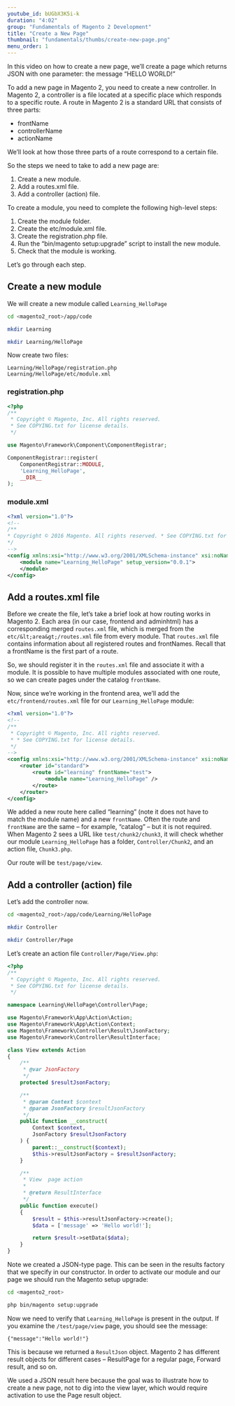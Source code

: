 ```yaml
---
youtube_id: bUGbX3K5i-k
duration: "4:02"
group: "Fundamentals of Magento 2 Development"
title: "Create a New Page"
thumbnail: "fundamentals/thumbs/create-new-page.png"
menu_order: 1
---
```


In this video on how to create a new page, we’ll create a page which returns JSON with one parameter: the message “HELLO WORLD!”

To add a new page in Magento 2, you need to create a new controller. In Magento 2, a controller is a file located at a specific place which responds to a specific route. A route in Magento 2 is a standard URL that consists of three parts:

*  frontName
*  controllerName
*  actionName

We’ll look at how those three parts of a route correspond to a certain file.

So the steps we need to take to add a new page are:

1. Create a new module.
1. Add a routes.xml file.
1. Add a controller (action) file.

To create a module, you need to complete the following high-level steps:

1. Create the module folder.
1. Create the etc/module.xml file.
1. Create the registration.php file.
1. Run the “bin/magento setup:upgrade” script to install the new module.
1. Check that the module is working.

Let’s go through each step.

## Create a new module

We will create a new module called `Learning_HelloPage`

```bash
cd <magento2_root>/app/code
```

```bash
mkdir Learning
```

```bash
mkdir Learning/HelloPage
```

Now create two files:

```console
Learning/HelloPage/registration.php
Learning/HelloPage/etc/module.xml
```

### registration.php

```php
<?php
/**
 * Copyright © Magento, Inc. All rights reserved.
 * See COPYING.txt for license details.
 */

use Magento\Framework\Component\ComponentRegistrar;

ComponentRegistrar::register(
    ComponentRegistrar::MODULE,
    'Learning_HelloPage',
    __DIR__
);
```

### module.xml

```xml
<?xml version="1.0"?>
<!--
/**
* Copyright © 2016 Magento. All rights reserved. * See COPYING.txt for license details.
*/
-->
<config xmlns:xsi="http://www.w3.org/2001/XMLSchema-instance" xsi:noNamespaceSchemaLocation="urn:magento:framework:Module/etc/module.xsd">
    <module name="Learning_HelloPage" setup_version="0.0.1">
    </module>
</config>
```

## Add a routes.xml file

Before we create the file, let’s take a brief look at how routing works in Magento 2. Each area (in our case, frontend and adminhtml) has a corresponding merged `routes.xml` file, which is merged from the `etc/&lt;area&gt;/routes.xml` file from every module. That `routes.xml` file contains information about all registered routes and frontNames. Recall that a frontName is the first part of a route.

So, we should register it in the `routes.xml` file and associate it with a module. It is possible to have multiple modules associated with one route, so we can create pages under the catalog `frontName`.

Now, since we’re working in the frontend area, we’ll add the `etc/frontend/routes.xml` file for our `Learning_HelloPage` module:

```xml
<?xml version="1.0"?>
<!--
/**
 * Copyright © Magento, Inc. All rights reserved.
 * * See COPYING.txt for license details.
 */
-->
<config xmlns:xsi="http://www.w3.org/2001/XMLSchema-instance" xsi:noNamespaceSchemaLocation="urn:magento:framework:App/etc/routes.xsd">
    <router id="standard">
        <route id="learning" frontName="test">
            <module name="Learning_HelloPage" />
        </route>
    </router>
</config>
```

We added a new route here called “learning” (note it does not have to match the module name) and a new `frontName`. Often the route and `frontName` are the same – for example, “catalog” – but it is not required.
When Magento 2 sees a URL like `test/chunk2/chunk3`, it will check whether our module `Learning_HelloPage` has a folder, `Controller/Chunk2`, and an action file, `Chunk3.php`.

Our route will be `test/page/view`.

## Add a controller (action) file

Let’s add the controller now.

```bash
cd <magento2_root>/app/code/Learning/HelloPage
```

```bash
mkdir Controller
```

```bash
mkdir Controller/Page
```

Let’s create an action file `Controller/Page/View.php`:

```php
<?php
/**
 * Copyright © Magento, Inc. All rights reserved.
 * See COPYING.txt for license details.
 */

namespace Learning\HelloPage\Controller\Page;

use Magento\Framework\App\Action\Action;
use Magento\Framework\App\Action\Context;
use Magento\Framework\Controller\Result\JsonFactory;
use Magento\Framework\Controller\ResultInterface;

class View extends Action
{
    /**
     * @var JsonFactory
     */
    protected $resultJsonFactory;

    /**
     * @param Context $context
     * @param JsonFactory $resultJsonFactory
     */
    public function __construct(
        Context $context,
        JsonFactory $resultJsonFactory
    ) {
        parent::__construct($context);
        $this->resultJsonFactory = $resultJsonFactory;
    }

    /**
     * View  page action
     *
     * @return ResultInterface
     */
    public function execute()
    {
        $result = $this->resultJsonFactory->create();
        $data = ['message' => 'Hello world!'];

        return $result->setData($data);
    }
}
```

Note we created a JSON-type page. This can be seen in the results factory that we specify in our constructor. In order to activate our module and our page we should run the Magento setup upgrade:

```bash
cd <magento2_root>
```

```bash
php bin/magento setup:upgrade
```

Now we need to verify that `Learning_HelloPage` is present in the output. If you examine the `/test/page/view` page, you should see the message:

```console
{"message":"Hello world!"}
```

This is because we returned a `ResultJson` object. Magento 2 has different result objects for different cases – ResultPage for a regular page, Forward result, and so on.

We used a JSON result here because the goal was to illustrate how to create a new page, not to dig into the view layer, which would require activation to use the Page result object.
